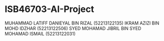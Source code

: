 # ISB46703-AI-Project

MUHAMMAD LATIFF DANIEYAL BIN RIZAL (52213122135)
IKRAM AZIZI BIN MOHD IDZHAR (52213122506)
SYED MOHAMAD JIBRIL BIN SYED MOHAMAD ISMAIL (52213122031)
